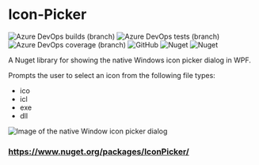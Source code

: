# Icon-Picker
![Azure DevOps builds (branch)](https://img.shields.io/azure-devops/build/tobysmith568/Icon%20Picker/5/develop.svg?label=Build)
![Azure DevOps tests (branch)](https://img.shields.io/azure-devops/tests/tobysmith568/Icon%20Picker/5/develop.svg?label=Unit%20Tests&compact_message)
![Azure DevOps coverage (branch)](https://img.shields.io/azure-devops/coverage/tobysmith568/Icon%20Picker/5/develop.svg?label=Code%20Coverage)
![GitHub](https://img.shields.io/github/license/tobysmith568/Icon-Picker.svg?label=Licence)
![Nuget](https://img.shields.io/nuget/v/IconPicker.svg?label=Nuget)
![Nuget](https://img.shields.io/nuget/dt/IconPicker.svg?label=Downloads)

A Nuget library for showing the native Windows icon picker dialog in WPF.

Prompts the user to select an icon from the following file types:
- ico
- icl
- exe
- dll

![Image of the native Window icon picker dialog](https://i.stack.imgur.com/yM5ge.png)

### https://www.nuget.org/packages/IconPicker/